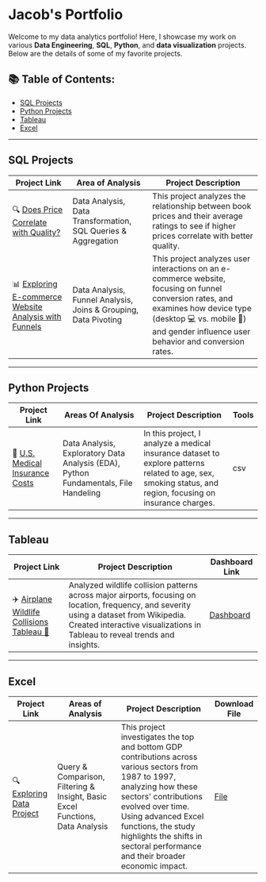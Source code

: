 # Jacob's Portfolio

Welcome to my data analytics portfolio! Here, I showcase my work on various **Data Engineering**, **SQL**, **Python**, and **data visualization** projects. Below are the details of some of my favorite projects.

## 📚 Table of Contents:
- [SQL Projects](#sql-projects)
- [Python Projects](#python-projects)
- [Tableau](#tableau)
- [Excel](#excel)

---

## SQL Projects

| Project Link | Area of Analysis | Project Description | 
| --- | --- | --- |
| 🔍 [Does Price Correlate with Quality?](https://github.com/JacobV2001/DS_Books_SQL_Analysis) | Data Analysis, Data Transformation, SQL Queries & Aggregation | This project analyzes the relationship between book prices and their average ratings to see if higher prices correlate with better quality. |
| 📊 [Exploring E-commerce Website Analysis with Funnels](https://github.com/JacobV2001/E-Commerse_-SQL_Analysis/tree/main) | Data Analysis, Funnel Analysis, Joins & Grouping, Data Pivoting | This project analyzes user interactions on an e-commerce website, focusing on funnel conversion rates, and examines how device type (desktop 💻 vs. mobile 📱) and gender influence user behavior and conversion rates. |


---

## Python Projects

| Project Link | Areas Of Analysis | Project Description | Tools |
| --- | --- | --- | --- |
| 🏥 [U.S. Medical Insurance Costs](https://github.com/JacobV2001/Data-Analytics/blob/main/US_Medical_Insurance_Cost.ipynb) | Data Analysis, Exploratory Data Analysis (EDA), Python Fundamentals, File Handeling | In this project, I analyze a medical insurance dataset to explore patterns related to age, sex, smoking status, and region, focusing on insurance charges. | csv |


---

## Tableau

| Project Link | Project Description | Dashboard Link | 
| --- | --- | --- |
| ✈️ [Airplane Wildlife Collisions Tableau 🦅](https://github.com/JacobV2001/Airplane_Wildlife_Collisions_Tableau) | Analyzed wildlife collision patterns across major airports, focusing on location, frequency, and severity using a dataset from Wikipedia. Created interactive visualizations in Tableau to reveal trends and insights. | [Dashboard](https://public.tableau.com/app/profile/your-tableau-profile/viz/WildlifeAirplaneCollisions/Dashboard1) |



---

## Excel

| Project Link | Areas of Analysis | Project Description | Download File |
| --- | --- | --- | --- |
| 🔍 [Exploring Data Project](https://1drv.ms/x/s!AovkxIP1HqPpdC9tLDsbSh6MiUU?embed=1&em=2) | Query & Comparison, Filtering & Insight, Basic Excel Functions, Data Analysis | This project investigates the top and bottom GDP contributions across various sectors from 1987 to 1997, analyzing how these sectors' contributions evolved over time. Using advanced Excel functions, the study highlights the shifts in sectoral performance and their broader economic impact. | [File](https://github.com/JacobV2001/Data-Analytics/raw/main/Exploring%20Data%20Project.xlsx) |


